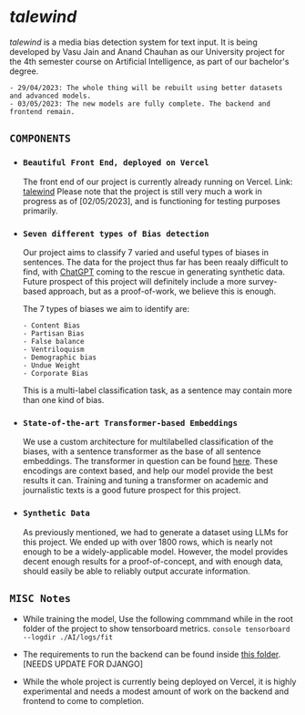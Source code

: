 # *talewind*

*talewind* is a media bias detection system for text input. It is being developed by Vasu Jain and Anand Chauhan as our University project for the 4th semester course on Artificial Intelligence, as part of our bachelor's degree.

    - 29/04/2023: The whole thing will be rebuilt using better datasets and advanced models.
    - 03/05/2023: The new models are fully complete. The backend and frontend remain.

## `COMPONENTS`

* ### `Beautiful Front End, deployed on Vercel`
  
    The front end of our project is currently already running on Vercel. Link: [talewind](https://talewind.vercel.app)
    Please note that the project is still very much a work in progress as of [02/05/2023], and is functioning for testing purposes primarily.

* ### `Seven different types of Bias detection`
  
    Our project aims to classify 7 varied and useful types of biases in sentences. The data for the project thus far has been reaaly difficult to find, with [ChatGPT](htts://chat.openai.com/) coming to the rescue in generating synthetic data. Future prospect of this project will definitely include a more survey-based approach, but as a proof-of-work, we believe this is enough.

    The 7 types of biases we aim to identify are:

      - Content Bias
      - Partisan Bias
      - False balance
      - Ventriloquism
      - Demographic bias
      - Undue Weight 
      - Corporate Bias

    This is a multi-label classification task, as a sentence may contain more than one kind of bias.

* ### `State-of-the-art Transformer-based Embeddings`

    We use a custom architecture for multilabelled classification of the biases, with a sentence transformer as the base of all sentence embeddings. The transformer in question can be found [here](https://huggingface.co/sentence-transformers/all-MiniLM-L6-v2). These encodings are context based, and help our model provide the best results it can. Training and tuning a transformer on academic and journalistic texts is a good future prospect for this project.

* ### `Synthetic Data`

    As previously mentioned, we had to generate a dataset using LLMs for this project. We ended up with over 1800 rows, which is nearly not enough to be a widely-applicable model. However, the model provides decent enough results for a proof-of-concept, and with enough data, should easily be able to reliably output accurate information.

## `MISC Notes`

* While training the model, Use the following commmand while in the root folder of the project to show tensorboard metrics.
        ```console
        tensorboard --logdir ./AI/logs/fit```

* The requirements to run the backend can be found inside [this folder](./backend/). [NEEDS UPDATE FOR DJANGO]
  
* While the whole project is currently being deployed on Vercel, it is highly experimental and needs a modest amount of work on the backend and frontend to come to completion.
